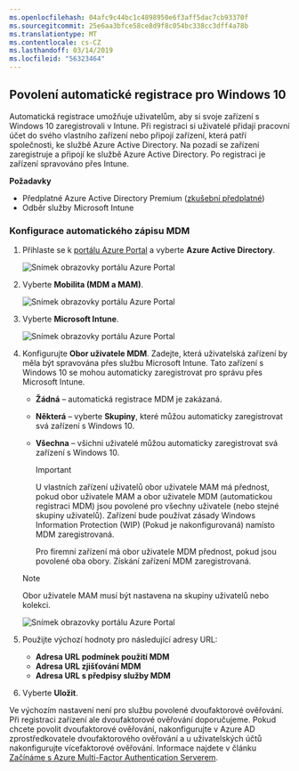 ```yaml
---
ms.openlocfilehash: 04afc9c44bc1c4898950e6f3aff5dac7cb93370f
ms.sourcegitcommit: 25e6aa3bfce58ce8d9f8c054bc338cc3dff4a78b
ms.translationtype: MT
ms.contentlocale: cs-CZ
ms.lasthandoff: 03/14/2019
ms.locfileid: "56323464"
---
```

## <a name="enable-windows-10-automatic-enrollment"></a>Povolení automatické registrace pro Windows 10

Automatická registrace umožňuje uživatelům, aby si svoje zařízení s Windows 10 zaregistrovali v Intune. Při registraci si uživatelé přidají pracovní účet do svého vlastního zařízení nebo připojí zařízení, která patří společnosti, ke službě Azure Active Directory. Na pozadí se zařízení zaregistruje a připojí ke službě Azure Active Directory. Po registraci je zařízení spravováno přes Intune.

**Požadavky**
- Předplatné Azure Active Directory Premium ([zkušební předplatné](http://go.microsoft.com/fwlink/?LinkID=816845))
- Odběr služby Microsoft Intune


### <a name="configure-automatic-mdm-enrollment"></a>Konfigurace automatického zápisu MDM

1. Přihlaste se k [portálu Azure Portal](https://portal.azure.com) a vyberte **Azure Active Directory**.

   ![Snímek obrazovky portálu Azure Portal](../media/auto-enroll-azure-main.png)

2. Vyberte **Mobilita (MDM a MAM)**.

   ![Snímek obrazovky portálu Azure Portal](../media/auto-enroll-mdm.png)

3. Vyberte **Microsoft Intune**.

   ![Snímek obrazovky portálu Azure Portal](../media/auto-enroll-intune.png)

4. Konfigurujte **Obor uživatele MDM**. Zadejte, která uživatelská zařízení by měla být spravována přes službu Microsoft Intune. Tato zařízení s Windows 10 se mohou automaticky zaregistrovat pro správu přes Microsoft Intune.

   - **Žádná** – automatická registrace MDM je zakázaná.
   - **Některá** – vyberte **Skupiny**, které můžou automaticky zaregistrovat svá zařízení s Windows 10.
   - **Všechna** – všichni uživatelé můžou automaticky zaregistrovat svá zařízení s Windows 10.

      > [!IMPORTANT]
      > U vlastních zařízení uživatelů obor uživatele MAM má přednost, pokud obor uživatele MAM a obor uživatele MDM (automatickou registraci MDM) jsou povolené pro všechny uživatele (nebo stejné skupiny uživatelů). Zařízení bude používat zásady Windows Information Protection (WIP) (Pokud je nakonfigurovaná) namísto MDM zaregistrovaná.
      >
      > Pro firemní zařízení má obor uživatele MDM přednost, pokud jsou povolené oba obory. Získání zařízení MDM zaregistrovaná.

   > [!NOTE]
   > Obor uživatele MAM musí být nastavena na skupiny uživatelů nebo kolekci.

   ![Snímek obrazovky portálu Azure Portal](../media/auto-enroll-scope.png)

5. Použijte výchozí hodnoty pro následující adresy URL:
    - **Adresa URL podmínek použití MDM**
    - **Adresa URL zjišťování MDM**
    - **Adresa URL s předpisy služby MDM**

6. Vyberte **Uložit**.

Ve výchozím nastavení není pro službu povolené dvoufaktorové ověřování. Při registraci zařízení ale dvoufaktorové ověřování doporučujeme. Pokud chcete povolit dvoufaktorové ověřování, nakonfigurujte v Azure AD zprostředkovatele dvoufaktorového ověřování a u uživatelských účtů nakonfigurujte vícefaktorové ověřování. Informace najdete v článku [Začínáme s Azure Multi-Factor Authentication Serverem](https://docs.microsoft.com/azure/multi-factor-authentication/multi-factor-authentication-get-started-cloud).
